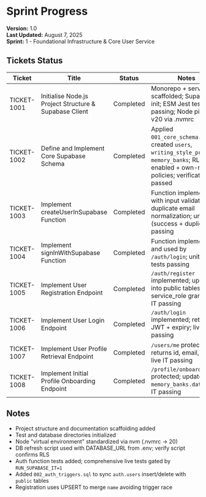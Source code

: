 # Sprint Progress

**Version:** 1.0  
**Last Updated:** August 7, 2025  
**Sprint:** 1 - Foundational Infrastructure & Core User Service

## Tickets Status

| Ticket | Title | Status | Notes |
|--------|-------|--------|-------|
| TICKET-1001 | Initialise Node.js Project Structure & Supabase Client | Completed | Monorepo + service scaffolded; Supabase init; ESM Jest tests passing; Node pinned to v20 via .nvmrc |
| TICKET-1002 | Define and Implement Core Supabase Schema | Completed | Applied `001_core_schema.sql`; created `users`, `writing_style_profiles`, `memory_banks`; RLS enabled + own-row policies; verification passed |
| TICKET-1003 | Implement createUserInSupabase Function | Completed | Function implemented with input validation and duplicate email normalization; unit tests (success + duplicate) passing |
| TICKET-1004 | Implement signInWithSupabase Function | Completed | Function implemented and used by `/auth/login`; unit + live tests passing |
| TICKET-1005 | Implement User Registration Endpoint | Completed | `/auth/register` implemented; upserts into public tables; service_role grants; live IT passing |
| TICKET-1006 | Implement User Login Endpoint | Completed | `/auth/login` implemented; returns JWT + expiry; live IT passing |
| TICKET-1007 | Implement User Profile Retrieval Endpoint | Completed | `/users/me` protected; returns id, email, name; live IT passing |
| TICKET-1008 | Implement Initial Profile Onboarding Endpoint | Completed | `/profile/onboard` protected; updates `memory_banks.data`; live IT passing |

## Notes
- Project structure and documentation scaffolding added
- Test and database directories initialized
- Node "virtual environment" standardized via nvm (.nvmrc -> 20)
- DB refresh script used with DATABASE_URL from .env; verify script confirms RLS
- Auth function tests added; comprehensive live tests gated by `RUN_SUPABASE_IT=1`
- Added `002_auth_triggers.sql` to sync `auth.users` insert/delete with `public` tables
- Registration uses UPSERT to merge `name` avoiding trigger race 